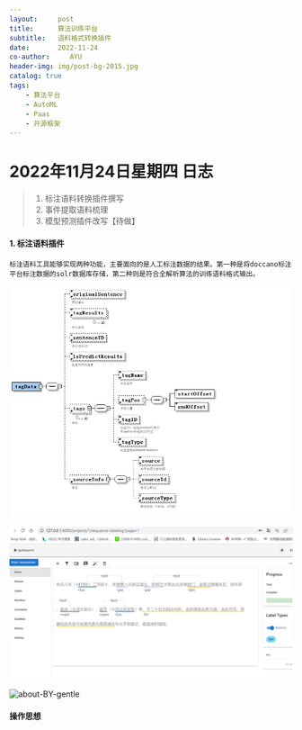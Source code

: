 ```yaml
---
layout:     post
title:      算法训练平台
subtitle:   语料格式转换插件
date:       2022-11-24
co-author:     AYU
header-img: img/post-bg-2015.jpg
catalog: true
tags:
    - 算法平台
    - AutoML
    - Paas
    - 开源框架
--- 
```


# 2022年11月24日星期四 日志

>1. 标注语料转换插件撰写
>2. 事件提取语料梳理
>3. 模型预测插件改写【待做】

#### 1. 标注语料插件

    标注语料工具能够实现两种功能，主要面向的是人工标注数据的结果。第一种是将doccano标注平台标注数据的solr数据库存储，第二种则是符合全解析算法的训练语料格式输出。

![about-BY-gentle](DailyLogISTIC/dli-20221124-1.png)

![about-BY-gentle](DailyLogISTIC/dli-20221124-2.png#pic_center)

![about-BY-gentle](a/9-push-origin.PNG)

#### 操作思想
